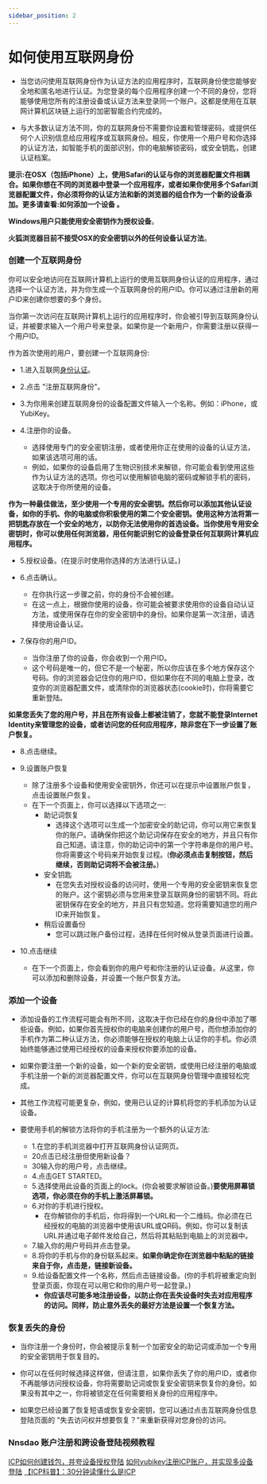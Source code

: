```yaml
---
sidebar_position: 2
---
```


# 如何使用互联网身份

+ 当您访问使用互联网身份作为认证方法的应用程序时，互联网身份使您能够安全地和匿名地进行认证。为您登录的每个应用程序创建一个不同的身份，您将能够使用您所有的注册设备或认证方法来登录同一个账户。这都是使用在互联网计算机区块链上运行的加密智能合约完成的。

+ 与大多数认证方法不同，你的互联网身份不需要你设置和管理密码，或提供任何个人识别信息给应用程序或互联网身份。相反，你使用一个用户号和你选择的认证方法，如智能手机的面部识别，你的电脑解锁密码，或安全钥匙，创建认证档案。

**提示:在OSX（包括iPhone）上，使用Safari的认证与你的浏览器配置文件相耦合。如果你想在不同的浏览器中登录一个应用程序，或者如果你使用多个Safari浏览器配置文件，你必须将你的认证方法和新的浏览器的组合作为一个新的设备添加。更多请查看:如何添加一个设备 。**

**Windows用户只能使用安全密钥作为授权设备**。

**火狐浏览器目前不接受OSX的安全密钥以外的任何设备认证方法**。

### 创建一个互联网身份

你可以安全地访问在互联网计算机上运行的使用互联网身份认证的应用程序，通过选择一个认证方法，并为你生成一个互联网身份的用户ID。你可以通过注册新的用户ID来创建你想要的多个身份。

当你第一次访问在互联网计算机上运行的应用程序时，你会被引导到互联网身份认证，并被要求输入一个用户号来登录。如果你是一个新用户，你需要注册以获得一个用户ID。

作为首次使用的用户，要创建一个互联网身份:

+ 1.进入互联网[身份认证](https://identity.ic0.app/)。

+ 2.点击 "注册互联网身份"。

+ 3.为你用来创建互联网身份的设备配置文件输入一个名称。例如：iPhone，或YubiKey。

+ 4.注册你的设备。
  + 选择使用专门的安全密钥注册，或者使用你正在使用的设备的认证方法，如果该选项可用的话。
  + 例如，如果你的设备启用了生物识别技术来解锁，你可能会看到使用这些作为认证方法的选项。你也可以使用解锁电脑的密码或解锁手机的密码，这取决于你所使用的设备。

**作为一种最佳做法，至少使用一个专用的安全密钥。然后你可以添加其他认证设备，如你的手机、你的电脑或你积极使用的第二个安全密钥。使用这种方法将第一把钥匙存放在一个安全的地方，以防你无法使用你的首选设备。当你使用专用安全密钥时，你可以使用任何浏览器，用任何能识别它的设备登录任何互联网计算机应用程序。**

+ 5.授权设备。(在提示时使用你选择的方法进行认证。)

+ 6.点击确认。
  + 在你执行这一步骤之前，你的身份不会被创建。
  + 在这一点上，根据你使用的设备，你可能会被要求使用你的设备自动认证方法，或使用保存在你的安全密钥中的身份。如果你是第一次注册，请选择使用设备认证。

+ 7.保存你的用户ID。
  + 当你注册了你的设备，你会收到一个用户ID。
  + 这个号码是唯一的，但它不是一个秘密，所以你应该在多个地方保存这个号码。你的浏览器会记住你的用户ID，但如果你在不同的电脑上登录，改变你的浏览器配置文件，或清除你的浏览器状态(cookie时)，你将需要它重新登陆。

**如果您丢失了您的用户号，并且在所有设备上都被注销了，您就不能登录Internet Identity来管理您的设备，或者访问您的任何应用程序，除非您在下一步设置了账户恢复。**

+ 8.点击继续。

+ 9.设置账户恢复
  + 除了注册多个设备和使用安全密钥外，你还可以在提示中设置账户恢复，点击设置账户恢复。
  + 在下一个页面上，你可以选择以下选项之一:
    + 助记词恢复
      + 选择这个选项可以生成一个加密安全的助记词，你可以用它来恢复你的账户。请确保你把这个助记词保存在安全的地方，并且只有你自己知道。请注意，你的助记词中的第一个字符串是你的用户号。你将需要这个号码来开始恢复过程。(**你必须点击复制按钮，然后继续，否则助记词将不会被注册。**)
    + 安全钥匙
      + 在您失去对授权设备的访问时，使用一个专用的安全密钥来恢复您的账户。这个密钥必须与您用来登录互联网身份的密钥不同。将此密钥保存在安全的地方，并且只有您知道。您将需要知道您的用户ID来开始恢复。
    + 稍后设置备份
      + 您可以跳过账户备份过程，选择在任何时候从登录页面进行设置。

+ 10.点击继续
  + 在下一个页面上，你会看到你的用户号和你注册的认证设备。从这里，你可以添加和删除设备，并设置一个账户恢复方法。


### 添加一个设备

+ 添加设备的工作流程可能会有所不同，这取决于你已经在你的身份中添加了哪些设备。例如，如果你首先授权你的电脑来创建你的用户号，而你想添加你的手机作为第二种认证方法，你必须能够在授权的电脑上认证你的手机。你必须始终能够通过使用已经授权的设备来授权你要添加的设备。

+ 如果你要注册一个新的设备，如一个新的安全密钥，或使用已经注册的电脑或手机注册一个新的浏览器配置文件，你可以在互联网身份管理中直接轻松完成。

+ 其他工作流程可能更复杂，例如，使用已认证的计算机将您的手机添加为认证设备。

+ 要使用手机的解锁方法将你的手机注册为一个额外的认证方法:
  + 1.在您的手机浏览器中打开互联网身份认证网页。
  + 20点击已经注册但使用新设备？
  + 30输入你的用户号，点击继续。
  + 4.点击GET STARTED。
  + 5.选择使用此设备的页面上的lock。(你会被要求解锁设备。)**要使用屏幕锁选项，你必须在你的手机上激活屏幕锁。**
  + 6.对你的手机进行授权。
    + 在你解锁你的手机后，你将得到一个URL和一个二维码。你必须在已经授权的电脑的浏览器中使用该URL或QR码。例如，你可以复制该URL并通过电子邮件发给自己，然后将其粘贴到电脑上的浏览器中。
  + 7.输入你的用户号码并点击登录。
  + 8.将你的手机与你的身份联系起来。**如果你确定你在浏览器中粘贴的链接来自于你，点击是，链接新设备。**
  + 9.给设备配置文件一个名称，然后点击链接设备。(你的手机将被重定向到登录页面，你现在可以用它和你的用户号一起登录。)
    + **你应该尽可能多地注册设备，以防止你在丢失设备时失去对应用程序的访问。同样，防止意外丢失的最好方法是设置一个恢复方法。**

### 恢复丢失的身份

+ 当你注册一个身份时，你会被提示复制一个加密安全的助记词或添加一个专用的安全密钥用于恢复目的。

+ 你可以在任何时候选择这样做，但请注意，如果你丢失了你的用户ID，或者你不再能够访问授权设备，你将需要助记词或恢复安全密钥来恢复你的身份。如果没有其中之一，你将被锁定在任何需要相关身份的应用程序中。

+ 如果您已经设置了恢复短语或恢复安全密钥，您可以通过点击互联网身份信息登陆页面的 "失去访问权并想要恢复？"来重新获得对您身份的访问。

### Nnsdao 账户注册和跨设备登陆视频教程

[ICP如何创建钱包，并夸设备授权登陆](https://www.bilibili.com/video/BV1tb4y1Z7JB)
[如何yubikey注册ICP账户，并实现多设备登陆](https://www.bilibili.com/video/BV15B4y1g71X)
[【ICP科普】：30分钟读懂什么是ICP](https://www.bilibili.com/video/BV1GQ4y197jj)
